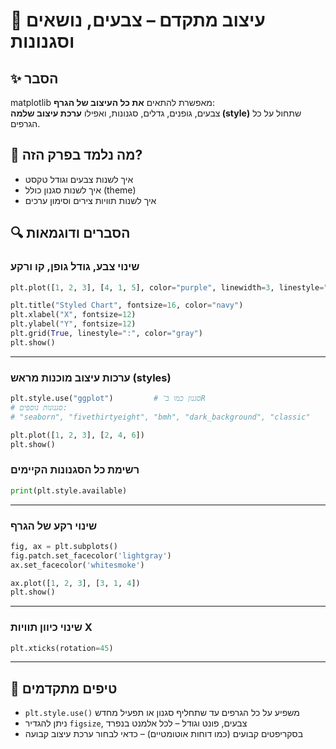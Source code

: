 # 📘 עיצוב מתקדם – צבעים, נושאים וסגנונות

## ✨ הסבר

matplotlib מאפשרת להתאים **את כל העיצוב של הגרף**:  
צבעים, גופנים, גדלים, סגנונות, ואפילו **ערכת עיצוב שלמה (style)** שתחול על כל הגרפים.

## 🧠 מה נלמד בפרק הזה?
- איך לשנות צבעים וגודל טקסט
- איך לשנות סגנון כולל (theme)
- איך לשנות תוויות צירים וסימון ערכים

## 🔍 הסברים ודוגמאות

### שינוי צבע, גודל גופן, קו ורקע
```python
plt.plot([1, 2, 3], [4, 1, 5], color="purple", linewidth=3, linestyle="--", marker="o")

plt.title("Styled Chart", fontsize=16, color="navy")
plt.xlabel("X", fontsize=12)
plt.ylabel("Y", fontsize=12)
plt.grid(True, linestyle=":", color="gray")
plt.show()
```

---

### ערכות עיצוב מוכנות מראש (styles)
```python
plt.style.use("ggplot")         # סגנון כמו ב־R
# סגנונות נוספים:
# "seaborn", "fivethirtyeight", "bmh", "dark_background", "classic"

plt.plot([1, 2, 3], [2, 4, 6])
plt.show()
```

### רשימת כל הסגנונות הקיימים
```python
print(plt.style.available)
```

---

### שינוי רקע של הגרף
```python
fig, ax = plt.subplots()
fig.patch.set_facecolor('lightgray')
ax.set_facecolor('whitesmoke')

ax.plot([1, 2, 3], [3, 1, 4])
plt.show()
```

---

### שינוי כיוון תוויות X
```python
plt.xticks(rotation=45)
```

---

## 💬 טיפים מתקדמים

* `plt.style.use()` משפיע על כל הגרפים עד שתחליף סגנון או תפעיל מחדש  
* ניתן להגדיר `figsize`, צבעים, פונט וגודל – לכל אלמנט בנפרד  
* בסקריפטים קבועים (כמו דוחות אוטומטיים) – כדאי לבחור ערכת עיצוב קבועה


